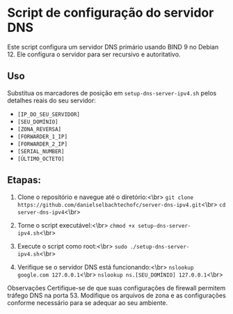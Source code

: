 # Script de configuração do servidor DNS
Este script configura um servidor DNS primário usando BIND 9 no Debian 12. Ele configura o servidor para ser recursivo e autoritativo.

## Uso
Substitua os marcadores de posição em `setup-dns-server-ipv4.sh` pelos detalhes reais do seu servidor:

- `[IP_DO_SEU_SERVIDOR]`
- `[SEU_DOMÍNIO]`
- `[ZONA_REVERSA]`
- `[FORWARDER_1_IP]`
- `[FORWARDER_2_IP]`
- `[SERIAL_NUMBER]`
- `[ÚLTIMO_OCTETO]`
  
## Etapas:

1. Clone o repositório e navegue até o diretório:<\br>
`git clone https://github.com/danielselbachtechofc/server-dns-ipv4.git`<\br>
`cd server-dns-ipv4`<\br>

2. Torne o script executável:<\br>
`chmod +x setup-dns-server-ipv4.sh`<\br>

3. Execute o script como root:<\br>
`sudo ./setup-dns-server-ipv4.sh`<\br>

4. Verifique se o servidor DNS está funcionando:<\br>
`nslookup google.com 127.0.0.1`<\br>
`nslookup ns.[SEU_DOMÍNIO] 127.0.0.1`<\br>

Observações
Certifique-se de que suas configurações de firewall permitem tráfego DNS na porta 53.
Modifique os arquivos de zona e as configurações conforme necessário para se adequar ao seu ambiente.
